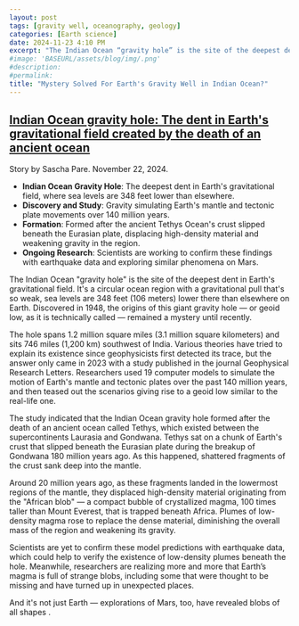 ```yaml
---
layout: post
tags: [gravity well, oceanography, geology]
categories: [Earth science]
date: 2024-11-23 4:10 PM
excerpt: "The Indian Ocean “gravity hole” is the site of the deepest dent in Earth's gravitational field. It's a circular ocean region with a gravitational pull that's so weak, sea levels are 348 feet (106 meters) lower there than elsewhere on Earth. Discovered in 1948, the origins of this giant gravity hole — or geoid low, as it is technically called — remained a mystery until recently."
#image: 'BASEURL/assets/blog/img/.png'
#description:
#permalink:
title: "Mystery Solved For Earth's Gravity Well in Indian Ocean?"
---
```



## [Indian Ocean gravity hole: The dent in Earth's gravitational field created by the death of an ancient ocean](https://www.livescience.com/planet-earth/rivers-oceans/indian-ocean-gravity-hole-the-dent-in-earths-gravitational-field-created-by-the-death-of-an-ancient-ocean)

Story by Sascha Pare. November 22, 2024.

- **Indian Ocean Gravity Hole**: The deepest dent in Earth's gravitational field, where sea levels are 348 feet lower than elsewhere.
- **Discovery and Study**: Gravity simulating Earth's mantle and tectonic plate movements over 140 million years.
- **Formation**: Formed after the ancient Tethys Ocean's crust slipped beneath the Eurasian plate, displacing high-density material and weakening gravity in the region.
- **Ongoing Research**: Scientists are working to confirm these findings with earthquake data and exploring similar phenomena on Mars.

The Indian Ocean "gravity hole" is the site of the deepest dent in Earth's gravitational field. It's a circular ocean region with a gravitational pull that's so weak, sea levels are 348 feet (106 meters) lower there than elsewhere on Earth. Discovered in 1948, the origins of this giant gravity hole — or geoid low, as it is technically called — remained a mystery until recently.

The hole spans 1.2 million square miles (3.1 million square kilometers) and sits 746 miles (1,200 km) southwest of India. Various theories have tried to explain its existence since geophysicists first detected its trace, but the answer only came in 2023 with a study published in the journal Geophysical Research Letters. Researchers used 19 computer models to simulate the motion of Earth's mantle and tectonic plates over the past 140 million years, and then teased out the scenarios giving rise to a geoid low similar to the real-life one.

The study indicated that the Indian Ocean gravity hole formed after the death of an ancient ocean called Tethys, which existed between the supercontinents Laurasia and Gondwana. Tethys sat on a chunk of Earth's crust that slipped beneath the Eurasian plate during the breakup of Gondwana 180 million years ago. As this happened, shattered fragments of the crust sank deep into the mantle.

Around 20 million years ago, as these fragments landed in the lowermost regions of the mantle, they displaced high-density material originating from the "African blob" — a compact bubble of crystallized magma, 100 times taller than Mount Everest, that is trapped beneath Africa. Plumes of low-density magma rose to replace the dense material, diminishing the overall mass of the region and weakening its gravity.

Scientists are yet to confirm these model predictions with earthquake data, which could help to verify the existence of low-density plumes beneath the hole. Meanwhile, researchers are realizing more and more that Earth’s magma is full of strange blobs, including some that were thought to be missing and have turned up in unexpected places.

And it's not just Earth — explorations of Mars, too, have revealed blobs of all shapes .
